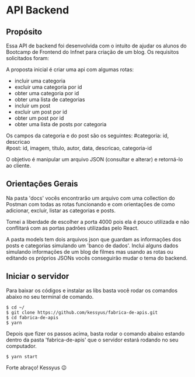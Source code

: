 # API Backend

## Propósito

Essa API de backend foi desenvolvida com o intuito de ajudar os alunos do Bootcamp de Frontend do Infnet para criação de um blog. Os requisitos solicitados foram:

A proposta inicial é criar uma api com algumas rotas:
- incluir uma categoria
- excluir uma categoria por id
- obter uma categoria por id
- obter uma lista de categorias
- incluir um post
- excluir um post por id
- obter um post por id
- obter uma lista de posts por categoria

Os campos da categoria e do post são os seguintes:
#categoria: id, descricao	
#post: id, imagem, título, autor, data, descricao, categoria-id

O objetivo é manipular um arquivo JSON (consultar e alterar) e retorná-lo ao cliente.

## Orientações Gerais

Na pasta 'docs' vocês encontrarão um arquivo com uma collection do Postman com todas as rotas funcionando e com orientações de como adicionar, excluir, listar as categorias e posts.

Tomei a liberdade de escolher a porta 4000 pois ela é pouco utilizada e não conflitará com as portas padrões utilizadas pelo React.

A pasta models tem dois arquivos json que guardam as informações dos posts e categorias simulando um 'banco de dados'. Inclui alguns dados simulando informações de um blog de filmes mas usando as rotas ou editando os próprios JSONs vocês conseguirão mudar o tema do backend.

## Iniciar o servidor

Para baixar os códigos e instalar as libs basta você rodar os comandos abaixo no seu terminal de comando. 

```console
$ cd ~/
$ git clone https://github.com/kessyus/fabrica-de-apis.git
$ cd fabrica-de-apis
$ yarn
```

Depois que fizer os passos acima, basta rodar o comando abaixo estando dentro da pasta 'fabrica-de-apis' que o servidor estará rodando no seu computador.

```console
$ yarn start
```

Forte abraço! Kessyus 😉